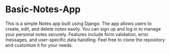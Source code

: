 # Basic-Notes-App  
This is a simple Notes app built using Django. The app allows users to create, edit, and delete notes easily. You can sign up and log in to manage your personal notes securely. Features include form validation, error messages, and user-specific data handling. Feel free to clone the repository and customize it for your needs.
